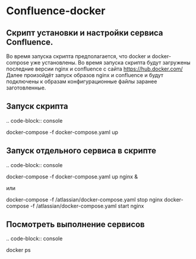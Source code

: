 
Confluence-docker
=================


Скрипт установки и настройки сервиса Confluence.
---------------------------------------------
Во время запуска скрипта предполагается, что docker и docker-compose уже установлены.
Во время запуска скрипта будут загружены последние версии nginx и confluence с сайта https://hub.docker.com/
Далее произойдёт запуск образов nginx и confluence и будут подключены к образам конфигурационные файлы заранее заготовленные.

Запуск скрипта
----------------
.. code-block:: console

docker-compose -f docker-compose.yaml up

Запуск отдельного сервиса в скрипте
--------
.. code-block:: console

docker-compose -f docker-compose.yaml up nginx &

или

docker-compose -f /atlassian/docker-compose.yaml stop nginx
docker-compose -f /atlassian/docker-compose.yaml start nginx

Посмотреть выполнение сервисов
--------
.. code-block:: console

docker ps
